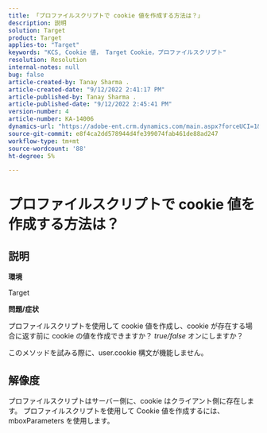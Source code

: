 ```yaml
---
title: 「プロファイルスクリプトで cookie 値を作成する方法は？」
description: 説明
solution: Target
product: Target
applies-to: "Target"
keywords: "KCS, Cookie 値， Target Cookie，プロファイルスクリプト"
resolution: Resolution
internal-notes: null
bug: false
article-created-by: Tanay Sharma .
article-created-date: "9/12/2022 2:41:17 PM"
article-published-by: Tanay Sharma .
article-published-date: "9/12/2022 2:45:41 PM"
version-number: 4
article-number: KA-14006
dynamics-url: "https://adobe-ent.crm.dynamics.com/main.aspx?forceUCI=1&pagetype=entityrecord&etn=knowledgearticle&id=6c943bef-a832-ed11-9db1-002248086735"
source-git-commit: e8f4ca2dd578944d4fe399074fab461de88ad247
workflow-type: tm+mt
source-wordcount: '88'
ht-degree: 5%

---
```


# プロファイルスクリプトで cookie 値を作成する方法は？

## 説明


<b>環境</b>

Target



<b>問題/症状</b>

プロファイルスクリプトを使用して cookie 値を作成し、cookie が存在する場合に返す前に cookie の値を作成できますか？ *true/false* オンにしますか？

このメソッドを試みる際に、user.cookie 構文が機能しません。


## 解像度


プロファイルスクリプトはサーバー側に、cookie はクライアント側に存在します。 プロファイルスクリプトを使用して Cookie 値を作成するには、 mboxParameters を使用します。
